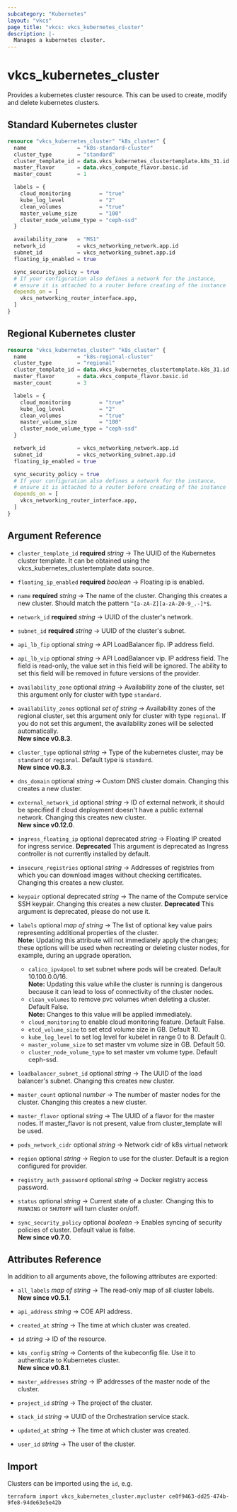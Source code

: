 ```yaml
---
subcategory: "Kubernetes"
layout: "vkcs"
page_title: "vkcs: vkcs_kubernetes_cluster"
description: |-
  Manages a kubernetes cluster.
---
```


# vkcs_kubernetes_cluster

Provides a kubernetes cluster resource. This can be used to create, modify and delete kubernetes clusters.

## Standard Kubernetes cluster
```terraform
resource "vkcs_kubernetes_cluster" "k8s_cluster" {
  name                = "k8s-standard-cluster"
  cluster_type        = "standard"
  cluster_template_id = data.vkcs_kubernetes_clustertemplate.k8s_31.id
  master_flavor       = data.vkcs_compute_flavor.basic.id
  master_count        = 1

  labels = {
    cloud_monitoring         = "true"
    kube_log_level           = "2"
    clean_volumes            = "true"
    master_volume_size       = "100"
    cluster_node_volume_type = "ceph-ssd"
  }

  availability_zone   = "MS1"
  network_id          = vkcs_networking_network.app.id
  subnet_id           = vkcs_networking_subnet.app.id
  floating_ip_enabled = true

  sync_security_policy = true
  # If your configuration also defines a network for the instance,
  # ensure it is attached to a router before creating of the instance
  depends_on = [
    vkcs_networking_router_interface.app,
  ]
}
```

## Regional Kubernetes cluster
```terraform
resource "vkcs_kubernetes_cluster" "k8s_cluster" {
  name                = "k8s-regional-cluster"
  cluster_type        = "regional"
  cluster_template_id = data.vkcs_kubernetes_clustertemplate.k8s_31.id
  master_flavor       = data.vkcs_compute_flavor.basic.id
  master_count        = 3

  labels = {
    cloud_monitoring         = "true"
    kube_log_level           = "2"
    clean_volumes            = "true"
    master_volume_size       = "100"
    cluster_node_volume_type = "ceph-ssd"
  }

  network_id          = vkcs_networking_network.app.id
  subnet_id           = vkcs_networking_subnet.app.id
  floating_ip_enabled = true

  sync_security_policy = true
  # If your configuration also defines a network for the instance,
  # ensure it is attached to a router before creating of the instance
  depends_on = [
    vkcs_networking_router_interface.app,
  ]
}
```

## Argument Reference
- `cluster_template_id` **required** *string* &rarr;  The UUID of the Kubernetes cluster template. It can be obtained using the vkcs_kubernetes_clustertemplate data source.

- `floating_ip_enabled` **required** *boolean* &rarr;  Floating ip is enabled.

- `name` **required** *string* &rarr;  The name of the cluster. Changing this creates a new cluster. Should match the pattern `^[a-zA-Z][a-zA-Z0-9_.-]*$`.

- `network_id` **required** *string* &rarr;  UUID of the cluster's network.

- `subnet_id` **required** *string* &rarr;  UUID of the cluster's subnet.

- `api_lb_fip` optional *string* &rarr;  API LoadBalancer fip. IP address field.

- `api_lb_vip` optional *string* &rarr;  API LoadBalancer vip. IP address field. The field is read-only, the value set in this field will be ignored. The ability to set this field will be removed in future versions of the provider.

- `availability_zone` optional *string* &rarr;  Availability zone of the cluster, set this argument only for cluster with type `standard`.

- `availability_zones` optional *set of* *string* &rarr;  Availability zones of the regional cluster, set this argument only for cluster with type `regional`. If you do not set this argument, the availability zones will be selected automatically.<br>**New since v0.8.3**.

- `cluster_type` optional *string* &rarr;  Type of the kubernetes cluster, may be `standard` or `regional`. Default type is `standard`.<br>**New since v0.8.3**.

- `dns_domain` optional *string* &rarr;  Custom DNS cluster domain. Changing this creates a new cluster.

- `external_network_id` optional *string* &rarr;  ID of external network, it should be specified if cloud deployment doesn't have a public external network. Changing this creates new cluster.<br>**New since v0.12.0**.

- `ingress_floating_ip` optional deprecated *string* &rarr;  Floating IP created for ingress service. **Deprecated** This argument is deprecated as Ingress controller is not currently installed by default.

- `insecure_registries` optional *string* &rarr;  Addresses of registries from which you can download images without checking certificates. Changing this creates a new cluster.

- `keypair` optional deprecated *string* &rarr;  The name of the Compute service SSH keypair. Changing this creates a new cluster. **Deprecated** This argument is deprecated, please do not use it.

- `labels` optional *map of* *string* &rarr;  The list of optional key value pairs representing additional properties of the cluster. <br>**Note:** Updating this attribute will not immediately apply the changes; these options will be used when recreating or deleting cluster nodes, for example, during an upgrade operation.

  * `calico_ipv4pool` to set subnet where pods will be created. Default 10.100.0.0/16. <br>**Note:** Updating this value while the cluster is running is dangerous because it can lead to loss of connectivity of the cluster nodes.
  * `clean_volumes` to remove pvc volumes when deleting a cluster. Default False. <br>**Note:** Changes to this value will be applied immediately.
  * `cloud_monitoring` to enable cloud monitoring feature. Default False.
  * `etcd_volume_size` to set etcd volume size in GB. Default 10.
  * `kube_log_level` to set log level for kubelet in range 0 to 8. Default 0.
  * `master_volume_size` to set master vm volume size in GB. Default 50.
  * `cluster_node_volume_type` to set master vm volume type. Default ceph-ssd.

- `loadbalancer_subnet_id` optional *string* &rarr;  The UUID of the load balancer's subnet. Changing this creates new cluster.

- `master_count` optional *number* &rarr;  The number of master nodes for the cluster. Changing this creates a new cluster.

- `master_flavor` optional *string* &rarr;  The UUID of a flavor for the master nodes. If master_flavor is not present, value from cluster_template will be used.

- `pods_network_cidr` optional *string* &rarr;  Network cidr of k8s virtual network

- `region` optional *string* &rarr;  Region to use for the cluster. Default is a region configured for provider.

- `registry_auth_password` optional *string* &rarr;  Docker registry access password.

- `status` optional *string* &rarr;  Current state of a cluster. Changing this to `RUNNING` or `SHUTOFF` will turn cluster on/off.

- `sync_security_policy` optional *boolean* &rarr;  Enables syncing of security policies of cluster. Default value is false.<br>**New since v0.7.0**.


## Attributes Reference
In addition to all arguments above, the following attributes are exported:
- `all_labels` *map of* *string* &rarr;  The read-only map of all cluster labels.<br>**New since v0.5.1**.

- `api_address` *string* &rarr;  COE API address.

- `created_at` *string* &rarr;  The time at which cluster was created.

- `id` *string* &rarr;  ID of the resource.

- `k8s_config` *string* &rarr;  Contents of the kubeconfig file. Use it to authenticate to Kubernetes cluster.<br>**New since v0.8.1**.

- `master_addresses` *string* &rarr;  IP addresses of the master node of the cluster.

- `project_id` *string* &rarr;  The project of the cluster.

- `stack_id` *string* &rarr;  UUID of the Orchestration service stack.

- `updated_at` *string* &rarr;  The time at which cluster was created.

- `user_id` *string* &rarr;  The user of the cluster.



## Import

Clusters can be imported using the `id`, e.g.

```shell
terraform import vkcs_kubernetes_cluster.mycluster ce0f9463-dd25-474b-9fe8-94de63e5e42b
```
